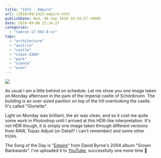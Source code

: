 ```yaml
---
title: "1423 - Empire"
url: /2010/09/1423-empire.html
publishDate: Wed, 08 Sep 2010 19:34:27 +0000
date: 2010-09-08 21:34:27
categories: 
  - "tamron-17-502-8-vc"
tags: 
  - "architecture"
  - "austria"
  - "castle"
  - "nikon-d300"
  - "park"
  - "vienna"
  - "wien"
---
```

<a target="_blank" href="https://d25zfm9zpd7gm5.cloudfront.net/1200x1200/2010/20100906_184815_ps.jpg"><img src="https://d25zfm9zpd7gm5.cloudfront.net/0600x0600/2010/20100906_184815_ps.jpg" /></a>

As usual I am a little behind on schedule. Let me show you one image taken on Monday afternoon in the park of the imperial castle of Schönbrunn. The building is an over-sized pavilion on top of the hill overlooking the castle. It's called "Gloriette".

 Light on Monday was brilliant, the air was clean, and so it cost me quite some work in Photoshop until I arrived at this HDR-like interpretation. It's not HDR though, it is simply one image taken through different versions from RAW, Topaz Adjust (or Detail? I can't remember) and some other tricks.

The Song of the Day is "<a target="_blank" href="http://www.lyricsmode.com/lyrics/d/david_byrne/empire.html">Empire</a>" from David Byrne's 2004 album "Grown Backwards". I've uploaded it to <a target="_blank" href="http://www.youtube.com/watch?v=9wk3CKMQKoM">YouTube</a>, successfully one more time 🙂
